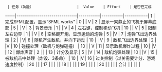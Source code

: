      | 任务（功能）                    |  Value    | Effort    | 是否已完成  
-----|-------------------------------|-----------|-----------|------------|
1    | 完成SFML配置，显示“SFML works”  | 0         |           |     V       |
2    | 显示一架静止的飞机于屏幕底部       | 5         |           |     V      |
3    | 背景音乐                       | 1         |           |           V |
4    | 左右键，控制移动飞机             | 10        |           |     V       |
5    | 限制左右边界                    | 1         |           |     V       |
6    | 空格键开炮，显示运动的炮弹        | 5         |           |V            |
7    | 炮弹飞出边界处理                | 2          |           |           V|
8    | 随机产生敌机，并向下运动          | 10        |           |        V |
9    | 敌机飞出边界处理                | 2         |           |V            |
10   | 碰撞处理（敌机与炮弹碰撞）        | 10         |           |          V |
11   | 显示敌机爆炸过程                | 10         |           |V            |
12   | 爆炸声音                       | 2         |           |            |
13   | 计分及显示                     | 5         |           |V            |
14   | 敌机炮弹处理                   | 10         |           |V            |
15   | 被敌机击中处理（炸毁、3条命）     | 10          |           |V           |
16   | 过关控制（过关需要计分、游戏速度控制）| 20        |           |           |
17   |                               |            |           |           |
18   |                               |            |           |           |
19   |                               |            |           |           |
20   |                               |            |           |           |
合计   |                              |            |           |           |



